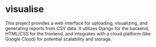 # visualise
This project provides a web interface for uploading, visualizing, and generating reports from CSV data. It utilizes Django for the backend, HTML/CSS for the frontend, and integrates with a cloud platform (like Google Cloud) for potential scalability and storage.
